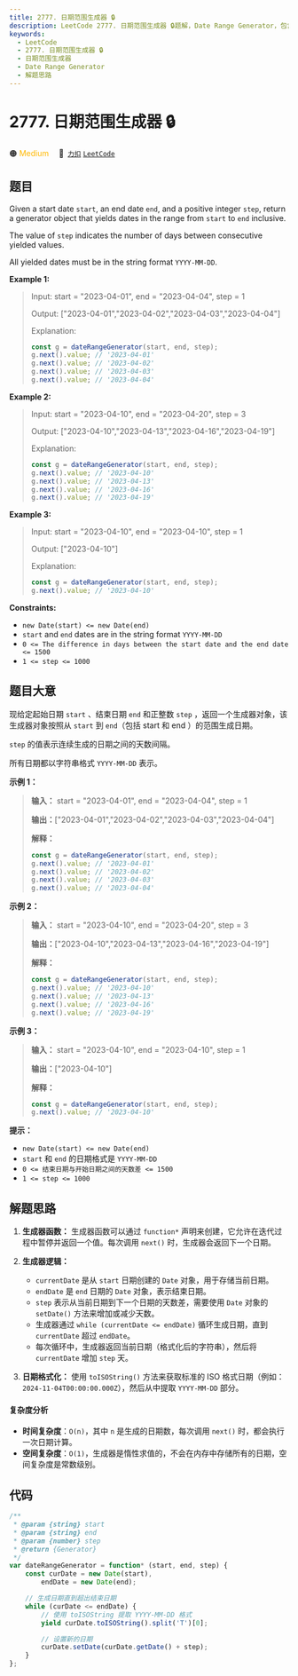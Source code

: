 ```yaml
---
title: 2777. 日期范围生成器 🔒
description: LeetCode 2777. 日期范围生成器 🔒题解，Date Range Generator，包含解题思路、复杂度分析以及完整的 JavaScript 代码实现。
keywords:
  - LeetCode
  - 2777. 日期范围生成器 🔒
  - 日期范围生成器
  - Date Range Generator
  - 解题思路
---
```


# 2777. 日期范围生成器 🔒

🟠 <font color=#ffb800>Medium</font>&emsp; 🔗&ensp;[`力扣`](https://leetcode.cn/problems/date-range-generator) [`LeetCode`](https://leetcode.com/problems/date-range-generator)

## 题目

Given a start date `start`, an end date `end`, and a positive integer `step`,
return a generator object that yields dates in the range from `start` to `end`
inclusive.

The value of `step` indicates the number of days between consecutive yielded
values.

All yielded dates must be in the string format `YYYY-MM-DD`.

**Example 1:**

> Input: start = "2023-04-01", end = "2023-04-04", step = 1
>
> Output: ["2023-04-01","2023-04-02","2023-04-03","2023-04-04"]
>
> Explanation:
>
> ```js
> const g = dateRangeGenerator(start, end, step);
> g.next().value; // '2023-04-01'
> g.next().value; // '2023-04-02'
> g.next().value; // '2023-04-03'
> g.next().value; // '2023-04-04'
> ```

**Example 2:**

> Input: start = "2023-04-10", end = "2023-04-20", step = 3
>
> Output: ["2023-04-10","2023-04-13","2023-04-16","2023-04-19"]
>
> Explanation:
>
> ```js
> const g = dateRangeGenerator(start, end, step);
> g.next().value; // '2023-04-10'
> g.next().value; // '2023-04-13'
> g.next().value; // '2023-04-16'
> g.next().value; // '2023-04-19'
> ```

**Example 3:**

> Input: start = "2023-04-10", end = "2023-04-10", step = 1
>
> Output: ["2023-04-10"]
>
> Explanation:
>
> ```js
> const g = dateRangeGenerator(start, end, step);
> g.next().value; // '2023-04-10'
> ```

**Constraints:**

- `new Date(start) <= new Date(end)`
- `start` and `end` dates are in the string format `YYYY-MM-DD`
- `0 <= The difference in days between the start date and the end date <= 1500`
- `1 <= step <= 1000`

## 题目大意

现给定起始日期 `start` 、结束日期 `end` 和正整数 `step` ，返回一个生成器对象，该生成器对象按照从 `start` 到
`end`（包括 start 和 end ）的范围生成日期。

`step` 的值表示连续生成的日期之间的天数间隔。

所有日期都以字符串格式 `YYYY-MM-DD` 表示。

**示例 1：**

> **输入：** start = "2023-04-01", end = "2023-04-04", step = 1
>
> **输出：**["2023-04-01","2023-04-02","2023-04-03","2023-04-04"]
>
> **解释：**
>
> ```js
> const g = dateRangeGenerator(start, end, step);
> g.next().value; // '2023-04-01'
> g.next().value; // '2023-04-02'
> g.next().value; // '2023-04-03'
> g.next().value; // '2023-04-04'
> ```

**示例 2：**

> **输入：** start = "2023-04-10", end = "2023-04-20", step = 3
>
> **输出：**["2023-04-10","2023-04-13","2023-04-16","2023-04-19"]
>
> **解释：**
>
> ```js
> const g = dateRangeGenerator(start, end, step);
> g.next().value; // '2023-04-10'
> g.next().value; // '2023-04-13'
> g.next().value; // '2023-04-16'
> g.next().value; // '2023-04-19'
> ```

**示例 3：**

> **输入：** start = "2023-04-10", end = "2023-04-10", step = 1
>
> **输出：**["2023-04-10"]
>
> **解释：**
>
> ```js
> const g = dateRangeGenerator(start, end, step);
> g.next().value; // '2023-04-10'
> ```

**提示：**

- `new Date(start) <= new Date(end)`
- `start` 和 `end` 的日期格式是 `YYYY-MM-DD`
- `0 <= 结束日期与开始日期之间的天数差 <= 1500`
- `1 <= step <= 1000`

## 解题思路

1. **生成器函数：** 生成器函数可以通过 `function*` 声明来创建，它允许在迭代过程中暂停并返回一个值。每次调用 `next()` 时，生成器会返回下一个日期。

2. **生成器逻辑：**

   - `currentDate` 是从 `start` 日期创建的 `Date` 对象，用于存储当前日期。
   - `endDate` 是 `end` 日期的 `Date` 对象，表示结束日期。
   - `step` 表示从当前日期到下一个日期的天数差，需要使用 `Date` 对象的 `setDate()` 方法来增加或减少天数。
   - 生成器通过 `while (currentDate <= endDate)` 循环生成日期，直到 `currentDate` 超过 `endDate`。
   - 每次循环中，生成器返回当前日期（格式化后的字符串），然后将 `currentDate` 增加 `step` 天。

3. **日期格式化：** 使用 `toISOString()` 方法来获取标准的 ISO 格式日期（例如：`2024-11-04T00:00:00.000Z`），然后从中提取 `YYYY-MM-DD` 部分。

#### 复杂度分析

- **时间复杂度**：`O(n)`，其中 `n` 是生成的日期数，每次调用 `next()` 时，都会执行一次日期计算。
- **空间复杂度**：`O(1)`，生成器是惰性求值的，不会在内存中存储所有的日期，空间复杂度是常数级别。

## 代码

```javascript
/**
 * @param {string} start
 * @param {string} end
 * @param {number} step
 * @return {Generator}
 */
var dateRangeGenerator = function* (start, end, step) {
	const curDate = new Date(start),
		endDate = new Date(end);

	// 生成日期直到超出结束日期
	while (curDate <= endDate) {
		// 使用 toISOString 提取 YYYY-MM-DD 格式
		yield curDate.toISOString().split('T')[0];

		// 设置新的日期
		curDate.setDate(curDate.getDate() + step);
	}
};
```
